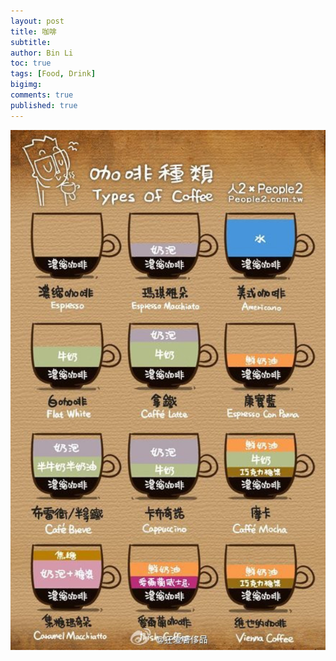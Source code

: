 ```yaml
---
layout: post
title: 咖啡
subtitle:
author: Bin Li
toc: true
tags: [Food, Drink]
bigimg: 
comments: true
published: true
---
```



![21AC2E0D-2E61-455D-A9B5-11FEF98933F2](/img/media/21AC2E0D-2E61-455D-A9B5-11FEF98933F2.png)
